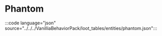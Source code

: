 # Phantom

:::code language="json" source="../../../VanilliaBehaviorPack/loot_tables/entities/phantom.json":::